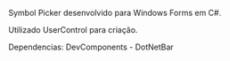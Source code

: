 Symbol Picker desenvolvido para Windows Forms em C#.

Utilizado UserControl para criação.

Dependencias: DevComponents - DotNetBar
